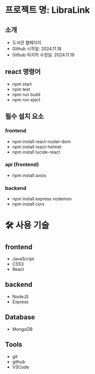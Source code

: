 # 프로젝트 명: LibraLink

## 소개
- 도서관 웹페이지
- Github 시작일: 2024.11.18
- Github 마지막 수정일: 2024.11.19

## react 명령어
- npm start
- npm test
- npm run build
- npm run eject


## 필수 설치 요소

### frontend
- npm install react-router-dom
- npm install react-helmet
- npm install lucide-react
### api (frontend)
- npm install axios

### backend
- npm install express nodemon
- npm install cors

# 🛠 사용 기술
## frontend
- JavaScript
- CSS3
- React
## backend
- NodeJS
- Express
## Database
- MongoDB
## Tools
- git
- github
- VSCode
